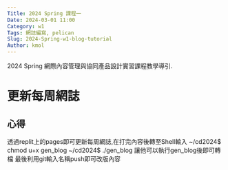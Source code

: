 ```yaml
---
Title: 2024 Spring 課程一
Date: 2024-03-01 11:00
Category: w1
Tags: 網誌編寫, pelican
Slug: 2024-Spring-w1-blog-tutorial
Author: kmol
---
```


2024 Spring 網際內容管理與協同產品設計實習課程教學導引.

<!-- PELICAN_END_SUMMARY -->

# 更新每周網誌
## 心得
透過replit上的pages即可更新每周網誌,在打完內容後轉至Shell輸入
~/cd2024$ chmod u+x gen_blog
~/cd2024$ ./gen_blog
讓他可以執行gen_blog後即可轉檔
最後利用git輸入名稱push即可改版內容